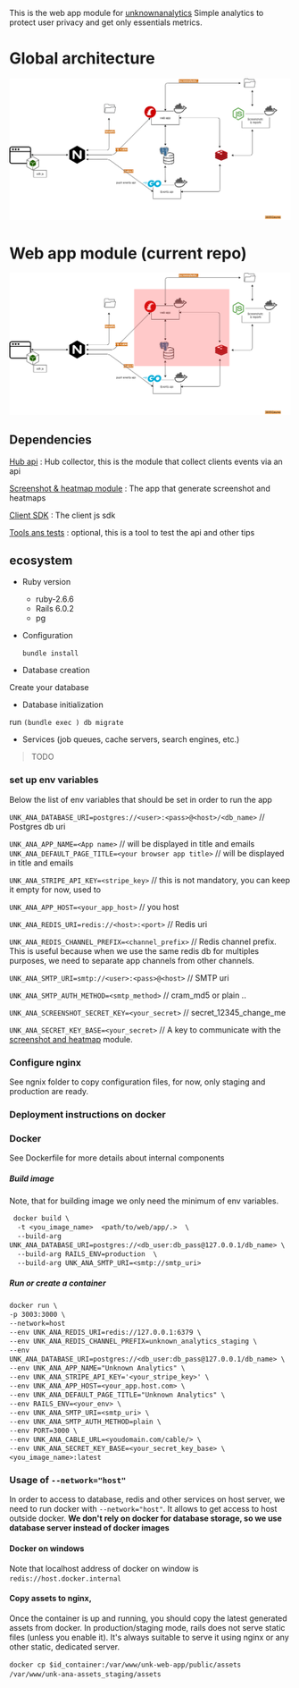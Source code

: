 This is the web app module for [unknownanalytics](unknownanalytics.com/)
Simple analytics to protect user privacy and get only essentials metrics.

# Global architecture 

![Kiku](docs/assets/full-arch.png)

# Web app module  (current repo)

![Kiku](docs/assets/web-app-arch-module.png)


## Dependencies 

[Hub api](https://gitlab.com/unknown-inc/hub) : Hub collector, this is the module that collect clients events via an api 

[Screenshot & heatmap module](https://gitlab.com/unknown-inc/screenshot-heatmap-app/) : The app that generate screenshot and heatmaps

[Client SDK](https://gitlab.com/unknown-inc/web-sdk-client/-/blob/develop/src/utils.js) : The client js sdk

[Tools ans tests](https://gitlab.com/unknown-inc/tools/) : optional, this is a tool to test the api and other tips

## ecosystem 

* Ruby version

    - ruby-2.6.6 
    - Rails 6.0.2
    - pg

* Configuration

    `bundle install`

* Database creation

 Create your database 
 

* Database initialization

 run `(bundle exec ) db migrate` 

* Services (job queues, cache servers, search engines, etc.)

 > TODO 

### set up env variables

Below the list of env variables that should be set in order to run the app 

`UNK_ANA_DATABASE_URI=postgres://<user>:<pass>@<host>/<db_name>` // Postgres db uri 

`UNK_ANA_APP_NAME=<App name>` // will be displayed in title and emails
`UNK_ANA_DEFAULT_PAGE_TITLE=<your browser app title>` // will be displayed in title and emails
 
`UNK_ANA_STRIPE_API_KEY=<stripe_key>`  // this is not mandatory, you can keep it empty for now, used to 

`UNK_ANA_APP_HOST=<your_app_host>` // you host 

`UNK_ANA_REDIS_URI=redis://<host>:<port>` // Redis uri

`UNK_ANA_REDIS_CHANNEL_PREFIX=<channel_prefix>` // Redis channel prefix. This is useful because when we use the same redis db for multiples purposes, we need to separate app channels from other channels.

`UNK_ANA_SMTP_URI=smtp://<user>:<pass>@<host>` // SMTP uri

`UNK_ANA_SMTP_AUTH_METHOD=<smtp_method>` // cram_md5 or plain ..	

`UNK_ANA_SCREENSHOT_SECRET_KEY=<your_secret>` // secret_12345_change_me	

`UNK_ANA_SECRET_KEY_BASE=<your_secret>` // A key to communicate with the [screenshot and heatmap](https://gitlab.com/unknown-inc/screenshot-app) module.


### Configure nginx

See ngnix folder to copy configuration files, for now, only staging and production are ready. 

### Deployment instructions on docker 

### Docker 
See Dockerfile for more details about internal components 

##### Build image
Note, that for building image we only need the minimum of env variables. 

``` 
 docker build \
  -t <you_image_name>  <path/to/web/app/.>  \
  --build-arg UNK_ANA_DATABASE_URI=postgres://<db_user:db_pass@127.0.0.1/db_name> \
  --build-arg RAILS_ENV=production  \
  --build-arg UNK_ANA_SMTP_URI=<smtp://smtp_uri> 
```

##### Run or create a container

```
docker run \
-p 3003:3000 \
--network=host
--env UNK_ANA_REDIS_URI=redis://127.0.0.1:6379 \
--env UNK_ANA_REDIS_CHANNEL_PREFIX=unknown_analytics_staging \
--env UNK_ANA_DATABASE_URI=postgres://<db_user:db_pass@127.0.0.1/db_name> \
--env UNK_ANA_APP_NAME="Unknown Analytics" \
--env UNK_ANA_STRIPE_API_KEY='<your_stripe_key>' \
--env UNK_ANA_APP_HOST=<your_app.host.com> \
--env UNK_ANA_DEFAULT_PAGE_TITLE="Unknown Analytics" \
--env RAILS_ENV=<your_env> \
--env UNK_ANA_SMTP_URI=<smtp_uri> \
--env UNK_ANA_SMTP_AUTH_METHOD=plain \
--env PORT=3000 \
--env UNK_ANA_CABLE_URL=<youdomain.com/cable/> \
--env UNK_ANA_SECRET_KEY_BASE=<your_secret_key_base> \ 
<you_image_name>:latest 
```

###  Usage of `--network="host"`

In order to access to database, redis and other services on host server, we need to run docker with `--network="host"`. It allows to get access to host outside docker.
**We don't rely on docker for database storage, so we use database server instead of docker images**

#### Docker on windows

Note that localhost address of docker on window is `redis://host.docker.internal`

#### Copy assets to nginx, 
Once the container is up and running, you should copy the latest generated assets from docker. In production/staging mode, rails does not serve static files (unless you enable it).
It's always suitable to serve it using nginx or any other static, dedicated server.

`docker cp $id_container:/var/www/unk-web-app/public/assets /var/www/unk-ana-assets_staging/assets` 

